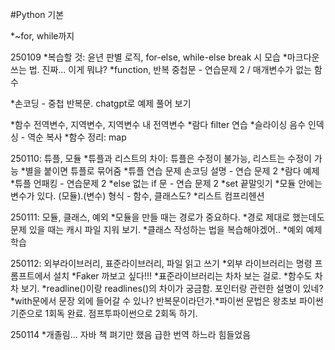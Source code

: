#Python 기본

*~for, while까지

250109
*복습할 것: 윤년 판별 로직, for-else, while-else break 시 모습
*마크다운 쓰는 법. 진짜... 이게 뭐냐?
*function, 반복 중첩문 - 연습문제 2 / 매개변수가 없는 함수

*손코딩 - 중첩 반복문. chatgpt로 예제 풀어 보기

*함수 전역변수, 지역변수, 지역변수 내 전역변수
*람다 filter 연습
*슬라이싱 음수 인덱싱 - 역순 복사
*함수 정리: map

250110: 튜플, 모듈
*튜플과 리스트의 차이: 튜플은 수정이 불가능, 리스트는 수정이 가능
*별을 붙이면 튜플로 묶어줌
*튜플 연습 문제 손코딩 설명 - 연습 문제 2
*람다 예제
*튜플 언패킹 - 연습문제 2
*else 없는 if 문 - 연습 문제 2
*set 끝말잇기
*모듈 안에는 변수가 있다. (모듈).(변수) 형식 - 함수, 클래스도?
*리스트 컴프리헨션

250111: 모듈, 클래스, 예외
*모듈을 만들 때는 경로가 중요하다.
*경로 제대로 했는데도 문제 있을 때는 캐시 파일 지워 보기.
*클래스 작성하는 법을 복습해야겠어..
*예외 예제 학습

250112: 외부라이브러리, 표준라이브러리, 파일 읽고 쓰기
*외부 라이브러리는 명령 프롬프트에서 설치
*Faker 까보고 싶다!!!
*표준라이브러리는 차차 보는 걸로.
*함수도 차차 보기.
*readline()이랑 readlines()의 차이가 궁금함. 포인터랑 관련한 설명이 있네?
*with문에서 문장 외에 들어갈 수 있나? 반복문이라던가.*파이썬 문법은 왕초보 파이썬 기준으로 1회독 완료. 점프투파이썬으로 2회독 하기.

250114
*개졸림... 자바 책 펴기만 했음 급한 번역 하느라 힘들었음


